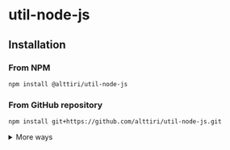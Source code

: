 # util-node-js

## Installation

### From NPM

```bash
npm install @alttiri/util-node-js
```

### From GitHub repository

```bash
npm install git+https://github.com/alttiri/util-node-js.git
```

<details>

<summary>More ways</summary>


### From GitHub repository (a specific version):

- **Based on SemVer:**
    ```bash
    npm install git+https://github.com/alttiri/util-node-js.git#semver:1.6.0
    ```
    Or add 
    ```
    "@alttiri/util-node-js": "github:alttiri/util-node-js#semver:1.6.0"
    ```
    as `dependencies` in `package.json` file.
    
    See available [tags](https://github.com/AlttiRi/util-node-js/tags).

- **Based on a commit hash:**
    ```bash
    npm install git+https://git@github.com/alttiri/util-node-js.git#c62f105d7aa0778219d0083576c57fcb9ded633a
    ```
    Or add
    ```
    "@alttiri/util-node-js": "github:alttiri/util-node-js#c62f105d7aa0778219d0083576c57fcb9ded633a"
    ```
    as `dependencies` in `package.json` file.
    
    See available [commits hashes](https://github.com/AlttiRi/util-node-js/commits/master).



### From GitHub Packages:
To install you need fisrt to create `.npmrc` file with `@alttiri:registry=https://npm.pkg.github.com` content:
```bash
echo @alttiri:registry=https://npm.pkg.github.com >> .npmrc
```

only then run

```bash
npm install @alttiri/util-node-js
```
Note, that GitHub Packages requires to have also `~/.npmrc` file (`.npmrc` in your home dir) with `//npm.pkg.github.com/:_authToken=TOKEN` content, where `TOKEN` is a token with the `read:packages` permission, take it here https://github.com/settings/tokens/new. 



</details>


